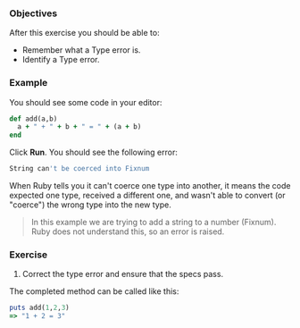 <!-- { ids:[65], language:'Ruby', type:'workshop', order: 4, name:'Type Error', description:'Debug your code when a method is implemented with incompatible data types.' }-->

### Objectives

After this exercise you should be able to:

- Remember what a Type error is.
- Identify a Type error.

### Example

You should see some code in your editor:

```ruby
def add(a,b)
  a + " + " + b + " = " + (a + b)
end
```

Click **Run**. You should see the following error:

```bash
String can't be coerced into Fixnum
```

When Ruby tells you it can't coerce one type into another, it means the code expected one type, received a different one, and wasn't able to convert (or "coerce") the wrong type into the new type.

> In this example we are trying to add a string to a number (Fixnum). Ruby does not understand this, so an error is raised.

### Exercise

1. Correct the type error and ensure that the specs pass.

The completed method can be called like this:

```ruby
puts add(1,2,3)
=> "1 + 2 = 3"
```
